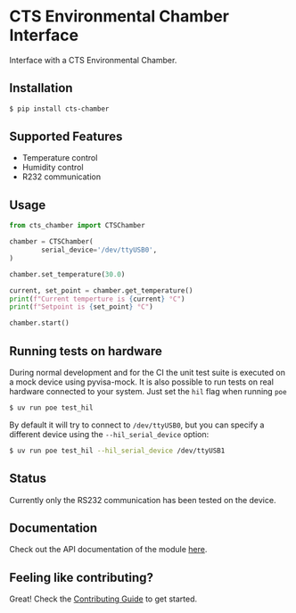 # CTS Environmental Chamber Interface

Interface with a CTS Environmental Chamber.

## Installation

```bash
$ pip install cts-chamber
```

## Supported Features

- Temperature control
- Humidity control
- R232 communication

## Usage

```python
from cts_chamber import CTSChamber

chamber = CTSChamber(
        serial_device='/dev/ttyUSB0',
)

chamber.set_temperature(30.0)

current, set_point = chamber.get_temperature()
print(f"Current temperture is {current} °C")
print(f"Setpoint is {set_point} °C")

chamber.start()

```

## Running tests on hardware

During normal development and for the CI the unit test suite is executed on a mock
device using pyvisa-mock. It is also possible to run tests on real hardware connected
to your system. Just set the `hil` flag when running `poe`

```bash
$ uv run poe test_hil
```

By default it will try to connect to `/dev/ttyUSB0`, but you can specify a different
device using the `--hil_serial_device` option:

```bash
$ uv run poe test_hil --hil_serial_device /dev/ttyUSB1
```

## Status

Currently only the RS232 communication has been tested on the device.

## Documentation

Check out the API documentation of the module [here](https://cts-chamber-8923d6.pages.desy.de/).

## Feeling like contributing?

Great! Check the [Contributing Guide](CONTRIBUTING.md) to get started.
